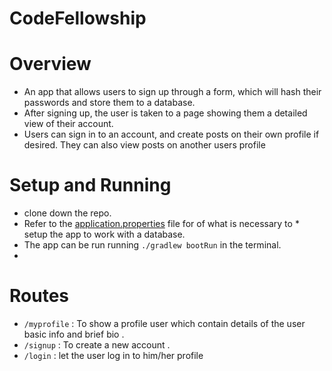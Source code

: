 # CodeFellowship
# Overview
* An app that allows users to sign up through a form, which will hash their passwords and store them to a database.
*  After signing up, the user is taken to a page showing them a detailed view of their account.
*   Users can sign in to an account, and create posts on their own profile if desired. They can also view posts on another users profile

# Setup and Running
* clone down the repo.
* Refer to the [application.properties](src/main/resources/application.properties) file for of what is necessary to * setup the app to work with a database.
* The app can be run running `./gradlew bootRun` in the terminal.
* 
 # Routes

 * `/myprofile` : To show a profile user which contain details of the user basic info and brief bio .
 * `/signup` :  To create a new account .
 * `/login` : let the user log in to him/her profile 